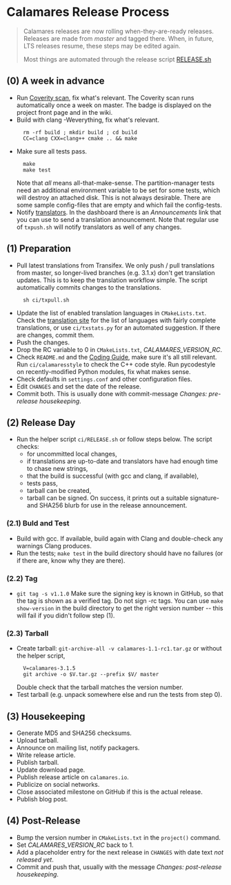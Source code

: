 # Calamares Release Process

> Calamares releases are now rolling when-they-are-ready releases.
> Releases are made from *master* and tagged there. When, in future,
> LTS releases resume, these steps may be edited again.
>
> Most things are automated through the release script [RELEASE.sh](RELEASE.sh)

## (0) A week in advance

* Run [Coverity scan][coverity], fix what's relevant. The Coverity scan runs
  automatically once a week on master. The badge is displayed on the
  project front page and in the wiki.
* Build with clang -Weverything, fix what's relevant.
  ```
    rm -rf build ; mkdir build ; cd build
    CC=clang CXX=clang++ cmake .. && make
  ```
* Make sure all tests pass.
  ```
    make
    make test
  ```
  Note that *all* means all-that-make-sense. The partition-manager tests need
  an additional environment variable to be set for some tests, which will
  destroy an attached disk. This is not always desirable. There are some
  sample config-files that are empty and which fail the config-tests.
* Notify [translators][transifex]. In the dashboard there is an *Announcements*
  link that you can use to send a translation announcement. Note that regular
  use of `txpush.sh` will notify translators as well of any changes.

[coverity]: https://scan.coverity.com/projects/calamares-calamares?tab=overview
[transifex]: https://www.transifex.com/calamares/calamares/dashboard/


## (1) Preparation

* Pull latest translations from Transifex. We only push / pull translations
  from master, so longer-lived branches (e.g. 3.1.x) don't get translation
  updates. This is to keep the translation workflow simple. The script
  automatically commits changes to the translations.
  ```
    sh ci/txpull.sh
  ```
* Update the list of enabled translation languages in `CMakeLists.txt`.
  Check the [translation site][transifex] for the list of languages with
  fairly complete translations, or use `ci/txstats.py` for an automated
  suggestion. If there are changes, commit them.
* Push the changes.
* Drop the RC variable to 0 in `CMakeLists.txt`, *CALAMARES_VERSION_RC*.
* Check `README.md` and the
  [Coding Guide](https://github.com/calamares/calamares/wiki/Develop-Code),
  make sure it's all still
  relevant. Run `ci/calamaresstyle` to check the C++ code style.
  Run pycodestyle on recently-modified Python modules, fix what makes sense.
* Check defaults in `settings.conf` and other configuration files.
* Edit `CHANGES` and set the date of the release.
* Commit both. This is usually done with commit-message
  *Changes: pre-release housekeeping*.


## (2) Release Day

* Run the helper script `ci/RELEASE.sh` or follow steps below.
  The script checks:
  - for uncommitted local changes,
  - if translations are up-to-date and translators
    have had enough time to chase new strings,
  - that the build is successful (with gcc and clang, if available),
  - tests pass,
  - tarball can be created,
  - tarball can be signed.
  On success, it prints out a suitable signature- and SHA256 blurb
  for use in the release announcement.

### (2.1) Buld and Test

* Build with gcc. If available, build again with Clang and double-check
  any warnings Clang produces.
* Run the tests; `make test` in the build directory should have no
  failures (or if there are, know why they are there).

### (2.2) Tag

* `git tag -s v1.1.0` Make sure the signing key is known in GitHub, so that the
  tag is shown as a verified tag. Do not sign -rc tags.
  You can use `make show-version` in the build directory to get the right
  version number -- this will fail if you didn't follow step (1).

### (2.3) Tarball

* Create tarball: `git-archive-all -v calamares-1.1-rc1.tar.gz` or without
  the helper script,
  ```
    V=calamares-3.1.5
    git archive -o $V.tar.gz --prefix $V/ master
  ```
  Double check that the tarball matches the version number.
* Test tarball (e.g. unpack somewhere else and run the tests from step 0).


## (3) Housekeeping

* Generate MD5 and SHA256 checksums.
* Upload tarball.
* Announce on mailing list, notify packagers.
* Write release article.
* Publish tarball.
* Update download page.
* Publish release article on `calamares.io`.
* Publicize on social networks.
* Close associated milestone on GitHub if this is the actual release.
* Publish blog post.

## (4) Post-Release

* Bump the version number in `CMakeLists.txt` in the `project()` command.
* Set *CALAMARES_VERSION_RC* back to 1.
* Add a placeholder entry for the next release in `CHANGES` with date
  text *not released yet*.
* Commit and push that, usually with the message
  *Changes: post-release housekeeping*.
